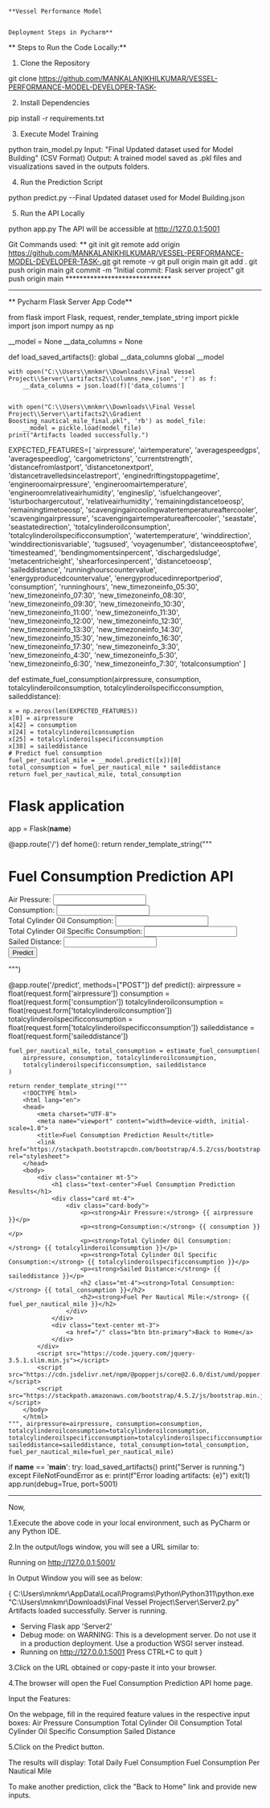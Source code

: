                                                                                                    **Vessel Performance Model
                                                        
                                                                                                  Deployment Steps in Pycharm**

**
Steps to Run the Code Locally:**

1. Clone the Repository

git clone <https://github.com/MANKALANIKHILKUMAR/VESSEL-PERFORMANCE-MODEL-DEVELOPER-TASK->

2. Install Dependencies

pip install -r requirements.txt

3. Execute Model Training

python train_model.py
Input: "Final Updated dataset used for Model Building" (CSV Format)
Output: A trained model saved as .pkl files and visualizations saved in the outputs folders.

4. Run the Prediction Script

python predict.py --Final Updated dataset used for Model Building.json

5. Run the API Locally

python app.py
The API will be accessible at http://127.0.0.1:5001

Git Commands used:
**
git init
git remote add origin https://github.com/MANKALANIKHILKUMAR/VESSEL-PERFORMANCE-MODEL-DEVELOPER-TASK-.git
git remote -v
git pull origin main 
git add .
git push origin main
git commit -m "Initial commit: Flask server project"
git push origin main ******************************

______________________________________________________________________________________________________________________________________________________________________________________________________________________________________________


**
                                                                                         Pycharm Flask Server App Code**


from flask import Flask, request, render_template_string
import pickle
import json
import numpy as np

__model = None
__data_columns = None

def load_saved_artifacts():
    global __data_columns
    global __model

   
    with open("C:\\Users\\mnkmr\\Downloads\\Final Vessel Project\\Server\\artifacts2\\columns_new.json", 'r') as f:
        __data_columns = json.load(f)['data_columns']

  
    with open("C:\\Users\\mnkmr\\Downloads\\Final Vessel Project\\Server\\artifacts2\\Gradient Boosting_nautical_mile_final.pkl", 'rb') as model_file:
        __model = pickle.load(model_file)
    print("Artifacts loaded successfully.")


EXPECTED_FEATURES=[
    'airpressure', 'airtemperature', 'averagespeedgps', 'averagespeedlog',
    'cargometrictons', 'currentstrength', 'distancefromlastport',
    'distancetonextport', 'distancetravelledsincelastreport',
    'enginedriftingstoppagetime', 'engineroomairpressure',
    'engineroomairtemperature', 'engineroomrelativeairhumidity',
    'engineslip', 'isfuelchangeover', 'isturbochargercutout',
    'relativeairhumidity', 'remainingdistancetoeosp', 'remainingtimetoeosp',
    'scavengingaircoolingwatertemperatureaftercooler', 'scavengingairpressure',
    'scavengingairtemperatureaftercooler', 'seastate', 'seastatedirection',
    'totalcylinderoilconsumption', 'totalcylinderoilspecificconsumption',
    'watertemperature', 'winddirection', 'winddirectionisvariable',
    'tugsused', 'voyagenumber', 'distanceeosptofwe', 'timesteamed',
    'bendingmomentsinpercent', 'dischargedsludge', 'metacentricheight',
    'shearforcesinpercent', 'distancetoeosp', 'saileddistance',
    'runninghourscountervalue', 'energyproducedcountervalue',
    'energyproducedinreportperiod', 'consumption', 'runninghours',
    'new_timezoneinfo_05:30', 'new_timezoneinfo_07:30',
    'new_timezoneinfo_08:30', 'new_timezoneinfo_09:30',
    'new_timezoneinfo_10:30', 'new_timezoneinfo_11:00',
    'new_timezoneinfo_11:30', 'new_timezoneinfo_12:00',
    'new_timezoneinfo_12:30', 'new_timezoneinfo_13:30',
    'new_timezoneinfo_14:30', 'new_timezoneinfo_15:30',
    'new_timezoneinfo_16:30', 'new_timezoneinfo_17:30',
    'new_timezoneinfo_3:30', 'new_timezoneinfo_4:30',
    'new_timezoneinfo_5:30', 'new_timezoneinfo_6:30',
    'new_timezoneinfo_7:30', 'totalconsumption'
]

def estimate_fuel_consumption(airpressure, consumption, totalcylinderoilconsumption, totalcylinderoilspecificconsumption, saileddistance):
    
    x = np.zeros(len(EXPECTED_FEATURES))
    x[0] = airpressure
    x[42] = consumption
    x[24] = totalcylinderoilconsumption
    x[25] = totalcylinderoilspecificconsumption
    x[38] = saileddistance
    # Predict fuel consumption
    fuel_per_nautical_mile = __model.predict([x])[0]
    total_consumption = fuel_per_nautical_mile * saileddistance
    return fuel_per_nautical_mile, total_consumption

# Flask application
app = Flask(__name__)

@app.route('/')
def home():
    return render_template_string("""
        <!DOCTYPE html>
        <html lang="en">
        <head>
            <meta charset="UTF-8">
            <meta name="viewport" content="width=device-width, initial-scale=1.0">
            <title>Fuel Consumption Prediction API</title>
            <link href="https://stackpath.bootstrapcdn.com/bootstrap/4.5.2/css/bootstrap.min.css" rel="stylesheet">
        </head>
        <body>
            <div class="container">
                <h1 class="mt-5">Fuel Consumption Prediction API</h1>
                <form action="/predict" method="post" class="mt-3">
                    <div class="form-group">
                        <label for="airpressure">Air Pressure:</label>
                        <input type="text" class="form-control" id="airpressure" name="airpressure" required>
                    </div>
                    <div class="form-group">
                        <label for="consumption">Consumption:</label>
                        <input type="text" class="form-control" id="consumption" name="consumption" required>
                    </div>
                    <div class="form-group">
                        <label for="totalcylinderoilconsumption">Total Cylinder Oil Consumption:</label>
                        <input type="text" class="form-control" id="totalcylinderoilconsumption" name="totalcylinderoilconsumption" required>
                    </div>
                    <div class="form-group">
                        <label for="totalcylinderoilspecificconsumption">Total Cylinder Oil Specific Consumption:</label>
                        <input type="text" class="form-control" id="totalcylinderoilspecificconsumption" name="totalcylinderoilspecificconsumption" required>
                    </div>
                    <div class="form-group">
                        <label for="saileddistance">Sailed Distance:</label>
                        <input type="text" class="form-control" id="saileddistance" name="saileddistance" required>
                    </div>
                    <button type="submit" class="btn btn-primary">Predict</button>
                </form>
            </div>
            <script src="https://code.jquery.com/jquery-3.5.1.slim.min.js"></script>
            <script src="https://cdn.jsdelivr.net/npm/@popperjs/core@2.6.0/dist/umd/popper.min.js"></script>
            <script src="https://stackpath.bootstrapcdn.com/bootstrap/4.5.2/js/bootstrap.min.js"></script>
        </body>
        </html>
    """)


@app.route('/predict', methods=["POST"])
def predict():
    airpressure = float(request.form['airpressure'])
    consumption = float(request.form['consumption'])
    totalcylinderoilconsumption = float(request.form['totalcylinderoilconsumption'])
    totalcylinderoilspecificconsumption = float(request.form['totalcylinderoilspecificconsumption'])
    saileddistance = float(request.form['saileddistance'])

    fuel_per_nautical_mile, total_consumption = estimate_fuel_consumption(
        airpressure, consumption, totalcylinderoilconsumption,
        totalcylinderoilspecificconsumption, saileddistance
    )

    return render_template_string("""
        <!DOCTYPE html>
        <html lang="en">
        <head>
            <meta charset="UTF-8">
            <meta name="viewport" content="width=device-width, initial-scale=1.0">
            <title>Fuel Consumption Prediction Result</title>
            <link href="https://stackpath.bootstrapcdn.com/bootstrap/4.5.2/css/bootstrap.min.css" rel="stylesheet">
        </head>
        <body>
            <div class="container mt-5">
                <h1 class="text-center">Fuel Consumption Prediction Results</h1>
                <div class="card mt-4">
                    <div class="card-body">
                        <p><strong>Air Pressure:</strong> {{ airpressure }}</p>
                        <p><strong>Consumption:</strong> {{ consumption }}</p>
                        <p><strong>Total Cylinder Oil Consumption:</strong> {{ totalcylinderoilconsumption }}</p>
                        <p><strong>Total Cylinder Oil Specific Consumption:</strong> {{ totalcylinderoilspecificconsumption }}</p>
                        <p><strong>Sailed Distance:</strong> {{ saileddistance }}</p>
                        <h2 class="mt-4"><strong>Total Consumption:</strong> {{ total_consumption }}</h2>
                        <h2><strong>Fuel Per Nautical Mile:</strong> {{ fuel_per_nautical_mile }}</h2>
                    </div>
                </div>
                <div class="text-center mt-3">
                    <a href="/" class="btn btn-primary">Back to Home</a>
                </div>
            </div>
            <script src="https://code.jquery.com/jquery-3.5.1.slim.min.js"></script>
            <script src="https://cdn.jsdelivr.net/npm/@popperjs/core@2.6.0/dist/umd/popper.min.js"></script>
            <script src="https://stackpath.amazonaws.com/bootstrap/4.5.2/js/bootstrap.min.js"></script>
        </body>
        </html>
    """, airpressure=airpressure, consumption=consumption, totalcylinderoilconsumption=totalcylinderoilconsumption, totalcylinderoilspecificconsumption=totalcylinderoilspecificconsumption, saileddistance=saileddistance, total_consumption=total_consumption, fuel_per_nautical_mile=fuel_per_nautical_mile)

if __name__ == '__main__':
    try:
        load_saved_artifacts()
        print("Server is running.")
    except FileNotFoundError as e:
        print(f"Error loading artifacts: {e}")
        exit(1)
    app.run(debug=True, port=5001)

_____________________________________________________________________________________________________________________________________________________________________________________________________________________________________________


Now,

1.Execute the above code in your local environment, such as PyCharm or any Python IDE.

2.In the output/logs window, you will see a URL similar to:

Running on http://127.0.0.1:5001/

In Output Window you will see as below:

{
C:\Users\mnkmr\AppData\Local\Programs\Python\Python311\python.exe "C:\Users\mnkmr\Downloads\Final Vessel Project\Server\Server2.py" 
Artifacts loaded successfully.
Server is running.
 * Serving Flask app 'Server2'
 * Debug mode: on
WARNING: This is a development server. Do not use it in a production deployment. Use a production WSGI server instead.
 * Running on http://127.0.0.1:5001
Press CTRL+C to quit
}

3.Click on the URL obtained or copy-paste it into your browser.


4.The browser will open the Fuel Consumption Prediction API home page.

Input the Features:

On the webpage, fill in the required feature values in the respective input boxes:
Air Pressure
Consumption
Total Cylinder Oil Consumption
Total Cylinder Oil Specific Consumption
Sailed Distance

5.Click on the Predict button.

The results will display:
Total Daily Fuel Consumption
Fuel Consumption Per Nautical Mile

To make another prediction, click the "Back to Home" link and provide new inputs.


    





